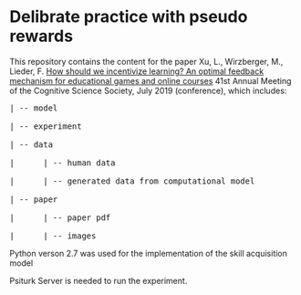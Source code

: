 # Delibrate practice with pseudo rewards

This repository contains the content for the paper 
Xu, L., Wirzberger, M., Lieder, F. [How should we incentivize learning? 
An optimal feedback mechanism for educational games and online courses](https://mindmodeling.org/cogsci2019/papers/0527/index.html) 
41st Annual Meeting of the Cognitive Science Society, July 2019 (conference), 
which includes: 

<pre>
| -- model

| -- experiment

| -- data

​|      | -- human data

​|      | -- generated data from computational model

| -- paper

​|      | -- paper pdf

|      | -- images
</pre>


Python verson 2.7 was used for the implementation of the skill acquisition model

Psiturk Server is needed to run the experiment. 



​	

 
 
